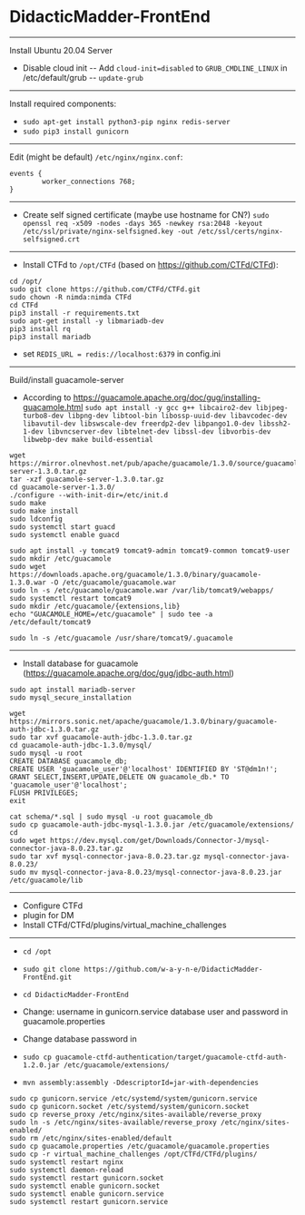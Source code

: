 
# DidacticMadder-FrontEnd

-------------------------------------------------------------
Install Ubuntu 20.04 Server
- Disable cloud init
-- Add `cloud-init=disabled` to `GRUB_CMDLINE_LINUX` in /etc/default/grub
-- `update-grub`
-------------------------------------------------------------
Install required components:
- `sudo apt-get install python3-pip nginx redis-server`
- `sudo pip3 install gunicorn`
-------------------------------------------------------------
Edit (might be default) `/etc/nginx/nginx.conf`:

```
events {
        worker_connections 768;
}
```
-------------------------------------------------------------
- Create self signed certificate (maybe use hostname for CN?)
`sudo openssl req -x509 -nodes -days 365 -newkey rsa:2048 -keyout /etc/ssl/private/nginx-selfsigned.key -out /etc/ssl/certs/nginx-selfsigned.crt`
-------------------------------------------------------------
- Install CTFd to `/opt/CTFd` (based on https://github.com/CTFd/CTFd):
```
cd /opt/
sudo git clone https://github.com/CTFd/CTFd.git
sudo chown -R nimda:nimda CTFd
cd CTFd
pip3 install -r requirements.txt
sudo apt-get install -y libmariadb-dev
pip3 install rq
pip3 install mariadb
```
- set `REDIS_URL = redis://localhost:6379` in config.ini
-------------------------------------------------------------
Build/install guacamole-server
- According to https://guacamole.apache.org/doc/gug/installing-guacamole.html
`sudo apt install -y gcc g++ libcairo2-dev libjpeg-turbo8-dev libpng-dev libtool-bin libossp-uuid-dev libavcodec-dev libavutil-dev libswscale-dev freerdp2-dev libpango1.0-dev libssh2-1-dev libvncserver-dev libtelnet-dev libssl-dev libvorbis-dev libwebp-dev make build-essential`

```
wget https://mirror.olnevhost.net/pub/apache/guacamole/1.3.0/source/guacamole-server-1.3.0.tar.gz
tar -xzf guacamole-server-1.3.0.tar.gz
cd guacamole-server-1.3.0/
./configure --with-init-dir=/etc/init.d
sudo make
sudo make install
sudo ldconfig
sudo systemctl start guacd
sudo systemctl enable guacd

sudo apt install -y tomcat9 tomcat9-admin tomcat9-common tomcat9-user
sudo mkdir /etc/guacamole
sudo wget https://downloads.apache.org/guacamole/1.3.0/binary/guacamole-1.3.0.war -O /etc/guacamole/guacamole.war
sudo ln -s /etc/guacamole/guacamole.war /var/lib/tomcat9/webapps/
sudo systemctl restart tomcat9
sudo mkdir /etc/guacamole/{extensions,lib}
echo "GUACAMOLE_HOME=/etc/guacamole" | sudo tee -a /etc/default/tomcat9

sudo ln -s /etc/guacamole /usr/share/tomcat9/.guacamole
```
-------------------------------------------------------------
- Install database for guacamole (https://guacamole.apache.org/doc/gug/jdbc-auth.html)

```
sudo apt install mariadb-server
sudo mysql_secure_installation
```


```
wget https://mirrors.sonic.net/apache/guacamole/1.3.0/binary/guacamole-auth-jdbc-1.3.0.tar.gz
sudo tar xvf guacamole-auth-jdbc-1.3.0.tar.gz
cd guacamole-auth-jdbc-1.3.0/mysql/
sudo mysql -u root
CREATE DATABASE guacamole_db; 
CREATE USER 'guacamole_user'@'localhost' IDENTIFIED BY 'ST@dm1n!';
GRANT SELECT,INSERT,UPDATE,DELETE ON guacamole_db.* TO 'guacamole_user'@'localhost';
FLUSH PRIVILEGES;
exit

cat schema/*.sql | sudo mysql -u root guacamole_db
sudo cp guacamole-auth-jdbc-mysql-1.3.0.jar /etc/guacamole/extensions/
cd
sudo wget https://dev.mysql.com/get/Downloads/Connector-J/mysql-connector-java-8.0.23.tar.gz
sudo tar xvf mysql-connector-java-8.0.23.tar.gz mysql-connector-java-8.0.23/
sudo mv mysql-connector-java-8.0.23/mysql-connector-java-8.0.23.jar /etc/guacamole/lib
```

-------------------------------------------------------------
- Configure CTFd
- plugin for DM
- Install CTFd/CTFd/plugins/virtual_machine_challenges

-------------------------------------------------------------
- `cd /opt`
- `sudo git clone https://github.com/w-a-y-n-e/DidacticMadder-FrontEnd.git`

- `cd DidacticMadder-FrontEnd`

- Change:
username in gunicorn.service
database user and password in guacamole.properties
- Change database password in 
- `sudo cp guacamole-ctfd-authentication/target/guacamole-ctfd-auth-1.2.0.jar /etc/guacamole/extensions/`

- `mvn assembly:assembly -DdescriptorId=jar-with-dependencies`

```
sudo cp gunicorn.service /etc/systemd/system/gunicorn.service
sudo cp gunicorn.socket /etc/systemd/system/gunicorn.socket
sudo cp reverse_proxy /etc/nginx/sites-available/reverse_proxy
sudo ln -s /etc/nginx/sites-available/reverse_proxy /etc/nginx/sites-enabled/
sudo rm /etc/nginx/sites-enabled/default
sudo cp guacamole.properties /etc/guacamole/guacamole.properties
sudo cp -r virtual_machine_challenges /opt/CTFd/CTFd/plugins/
sudo systemctl restart nginx
sudo systemctl daemon-reload
sudo systemctl restart gunicorn.socket
sudo systemctl enable gunicorn.socket
sudo systemctl enable gunicorn.service
sudo systemctl restart gunicorn.service
```
